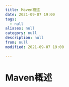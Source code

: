 ```yaml
---
title: Maven概述
date: 2021-09-07 19:00
tags:
  - null
aliases: null
category: null
description: null
from: null
modified: 2021-09-07 19:00

---
```


# Maven概述
